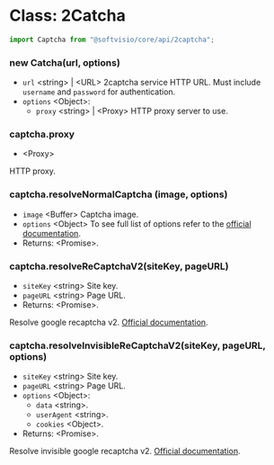 # Class: 2Catcha

```javascript
import Captcha from "@softvisio/core/api/2captcha";
```

### new Catcha(url, options)

-   `url` <string\> | <URL\> 2captcha service HTTP URL. Must include `username` and `password` for authentication.
-   `options` <Object\>:
    -   `proxy` <string\> | <Proxy\> HTTP proxy server to use.

### captcha.proxy

-   <Proxy\>

HTTP proxy.

### captcha.resolveNormalCaptcha (image, options)

-   `image` <Buffer\> Captcha image.
-   `options` <Object\> To see full list of options refer to the [official documentation](https://2captcha.com/2captcha-api#solving_normal_captcha).
-   Returns: <Promise\>.

### captcha.resolveReCaptchaV2(siteKey, pageURL)

-   `siteKey` <string\> Site key.
-   `pageURL` <string\> Page URL.
-   Returns: <Promise\>.

Resolve google recaptcha v2. [Official documentation](https://2captcha.com/2captcha-api#solving_recaptchav2_new).

### captcha.resolveInvisibleReCaptchaV2(siteKey, pageURL, options)

-   `siteKey` <string\> Site key.
-   `pageURL` <string\> Page URL.
-   `options` <Object\>:
    -   `data` <string\>.
    -   `userAgent` <string\>.
    -   `cookies` <Object\>.
-   Returns: <Promise\>.

Resolve invisible google recaptcha v2. [Official documentation](https://2captcha.com/2captcha-api#invisible).
